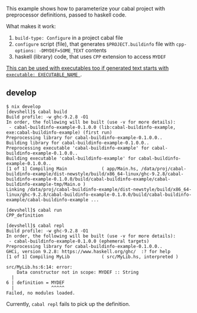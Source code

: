 This example shows how to parameterize your cabal project with preprocessor definitions, passed to haskell code.

What makes it work:

1. `build-type: Configure` in a project cabal file
2. `configure` script (file), that generates `$PROJECT.buildinfo` file with `cpp-options: -DMYDEF=SOME_TEXT` contents
3. haskell (library) code, that uses `CPP` extension to access `MYDEF`

[This can be used with executables too if generated text starts with `executable: EXECUTABLE_NAME `](https://cabal.readthedocs.io/en/stable/cabal-package.html#system-dependent-parameters).

## develop

```
$ nix develop
[devshell]$ cabal build
Build profile: -w ghc-9.2.8 -O1
In order, the following will be built (use -v for more details):
 - cabal-buildinfo-example-0.1.0.0 (lib:cabal-buildinfo-example, exe:cabal-buildinfo-example) (first run)
Preprocessing library for cabal-buildinfo-example-0.1.0.0..
Building library for cabal-buildinfo-example-0.1.0.0..
Preprocessing executable 'cabal-buildinfo-example' for cabal-buildinfo-example-0.1.0.0..
Building executable 'cabal-buildinfo-example' for cabal-buildinfo-example-0.1.0.0..
[1 of 1] Compiling Main             ( app/Main.hs, /data/proj/cabal-buildinfo-example/dist-newstyle/build/x86_64-linux/ghc-9.2.8/cabal-buildinfo-example-0.1.0.0/build/cabal-buildinfo-example/cabal-buildinfo-example-tmp/Main.o )
Linking /data/proj/cabal-buildinfo-example/dist-newstyle/build/x86_64-linux/ghc-9.2.8/cabal-buildinfo-example-0.1.0.0/build/cabal-buildinfo-example/cabal-buildinfo-example ...

[devshell]$ cabal run
CPP_definition

[devshell]$ cabal repl
Build profile: -w ghc-9.2.8 -O1
In order, the following will be built (use -v for more details):
 - cabal-buildinfo-example-0.1.0.0 (ephemeral targets)
Preprocessing library for cabal-buildinfo-example-0.1.0.0..
GHCi, version 9.2.8: https://www.haskell.org/ghc/  :? for help
[1 of 1] Compiling MyLib            ( src/MyLib.hs, interpreted )

src/MyLib.hs:6:14: error:
    Data constructor not in scope: MYDEF :: String
  |
6 | definition = MYDEF
  |              ^^^^^
Failed, no modules loaded.
```

Currently, `cabal repl` fails to pick up the definition.
